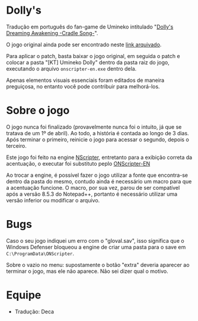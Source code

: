 # Dolly's

Tradução em português do fan-game de Umineko intitulado "[Dolly's Dreaming Awakening -Cradle Song-](https://vndb.org/v5057)".

O jogo original ainda pode ser encontrado neste [link arquivado](https://web.archive.org/web/20130120065944/http://xgamedata.com/demo4/g4257/).

Para aplicar o patch, basta baixar o jogo original, em seguida o patch e colocar a pasta "[KT] Umineko Dolly" dentro da pasta raiz do jogo, executando o arquivo ```onscripter-en.exe``` dentro dela.

Apenas elementos visuais essenciais foram editados de maneira preguiçosa, no entanto você pode contribuir para melhorá-los.

# Sobre o jogo

O jogo nunca foi finalizado (provavelmente nunca foi o intuito, já que se tratava de um 1º de abril). Ao todo, a história é contada ao longo de 3 dias. Após terminar o primeiro, reinicie o jogo para acessar o segundo, depois o terceiro.

Este jogo foi feito na engine [NScripter](https://nscripter.com/), entretanto para a exibição correta da acentuação, o executar foi substituto peplo [ONScripter-EN](https://github.com/Galladite27/ONScripter-EN)

Ao trocar a engine, é possível fazer o jogo utilizar a fonte que encontra-se dentro da pasta do mesmo, contudo ainda é necessário um macro para que a acentuação funcione. O macro, por sua vez, parou de ser compatível após a versão 8.5.3 do Notepad++, portanto é necessário utilizar uma versão inferior ou modificar o arquivo.

# Bugs

Caso o seu jogo indiquei um erro com o "gloval.sav", isso significa que o Windows Defenser bloqueou a engine de criar uma pasta para o save em ```C:\ProgramData\ONScripter```.

Sobre o vazio no menu: supostamente o botão "extra" deveria aparecer ao terminar o jogo, mas ele não aparece. Não sei dizer qual o motivo.

# Equipe

- Tradução: Deca
